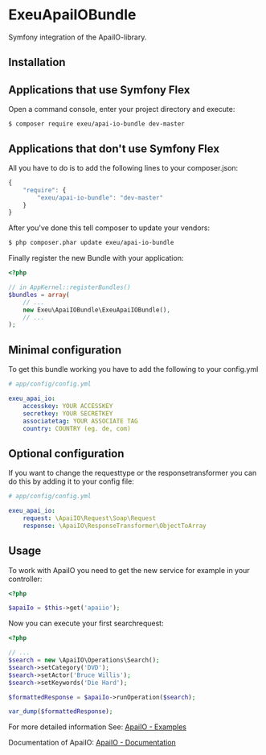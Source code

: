 ExeuApaiIOBundle
==============

Symfony integration of the ApaiIO-library.

Installation
---------

Applications that use Symfony Flex
----------------------------------

Open a command console, enter your project directory and execute:

```console
$ composer require exeu/apai-io-bundle dev-master
```

Applications that don't use Symfony Flex
----------------------------------------

All you have to do is to add the following lines to your composer.json:

```js
{
    "require": {
        "exeu/apai-io-bundle": "dev-master"
    }
}
```

After you've done this tell composer to update your vendors:

```bash
$ php composer.phar update exeu/apai-io-bundle
```

Finally register the new Bundle with your application:

```php
<?php

// in AppKernel::registerBundles()
$bundles = array(
    // ...
    new Exeu\ApaiIOBundle\ExeuApaiIOBundle(),
    // ...
);
```

Minimal configuration
---------

To get this bundle working you have to add the following to your config.yml

```yaml
# app/config/config.yml

exeu_apai_io:
    accesskey: YOUR ACCESSKEY
    secretkey: YOUR SECRETKEY
    associatetag: YOUR ASSOCIATE TAG
    country: COUNTRY (eg. de, com)
```

Optional configuration
---------

If you want to change the requesttype or the responsetransformer you can do this by adding it to your config file:

```yaml
# app/config/config.yml

exeu_apai_io:
    request: \ApaiIO\Request\Soap\Request
    response: \ApaiIO\ResponseTransformer\ObjectToArray
```

Usage
---------

To work with ApaiIO you need to get the new service for example in your controller:

``` php
<?php

$apaiIo = $this->get('apaiio');

```

Now you can execute your first searchrequest:

``` php
<?php

// ...
$search = new \ApaiIO\Operations\Search();
$search->setCategory('DVD');
$search->setActor('Bruce Willis');
$search->setKeywords('Die Hard');

$formattedResponse = $apaiIo->runOperation($search);

var_dump($formattedResponse);

```

For more detailed information See: [ApaiIO - Examples](https://github.com/Exeu/apai-io/tree/master/samples)

Documentation of ApaiIO: [ApaiIO - Documentation](http://exeu.github.io/apai-io/)
